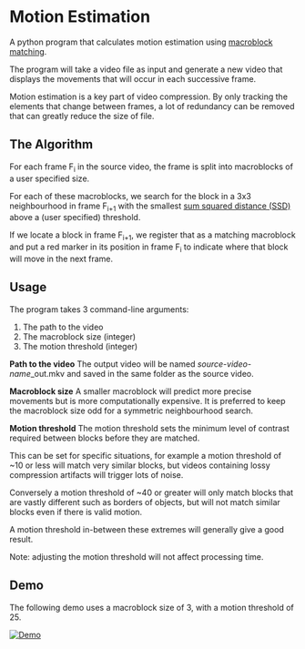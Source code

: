 # Motion Estimation  

A python program that calculates motion estimation using [macroblock matching](https://en.wikipedia.org/wiki/Block-matching_algorithm).   
  
The program will take a video file as input and generate a new video that displays the movements that will occur in each successive frame.  

Motion estimation is a key part of video compression. By only tracking the elements that change between frames, a lot of redundancy can be removed that can greatly reduce the size of file.

## The Algorithm  

For each frame F<sub>i</sub> in the source video, the frame is split into macroblocks of a user specified size.   

For each of these macroblocks, we search for the block in a 3x3 neighbourhood in frame F<sub>i+1</sub> with the smallest [sum squared distance (SSD)](https://en.wikipedia.org/wiki/Euclidean_distance) above a (user specified) threshold.  
  
If we locate a block in frame F<sub>i+1</sub>, we register that as a matching macroblock and put a red marker in its position in frame F<sub>i</sub> to indicate where that block will move in the next frame.  
  
## Usage  
  
The program takes 3 command-line arguments:  
  
1. The path to the video  
2. The macroblock size (integer)  
3. The motion threshold (integer)  

**Path to the video**
The output video will be named *source-video-name*_out.mkv and saved in the same folder as the source video.  
  
**Macroblock size**
A smaller macroblock will predict more precise movements but is more computationally expensive. It is preferred to keep the macroblock size odd for a symmetric neighbourhood search.  
  
**Motion threshold**
The motion threshold sets the minimum level of contrast required between blocks before they are matched.   
  
This can be set for specific situations, for example a motion threshold of ~10 or less will match very similar blocks, but videos containing lossy compression artifacts will trigger lots of noise.   
  
Conversely a motion threshold of ~40 or greater will only match blocks that are vastly different such as borders of objects, but will not match similar blocks even if there is valid motion.  
  
A motion threshold in-between these extremes will generally give a good result.  
  
Note: adjusting the motion threshold will not affect processing time.   
  
## Demo  
  
The following demo uses a macroblock size of 3, with a motion threshold of 25.  
  
[![Demo](https://i.imgur.com/UqItdcx.png)](https://www.youtube.com/watch?v=hi783etRJG4)
